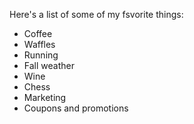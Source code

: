 Here's a list of some of my fsvorite things:

* Coffee
* Waffles
* Running
* Fall weather
* Wine
* Chess
* Marketing
* Coupons and promotions
